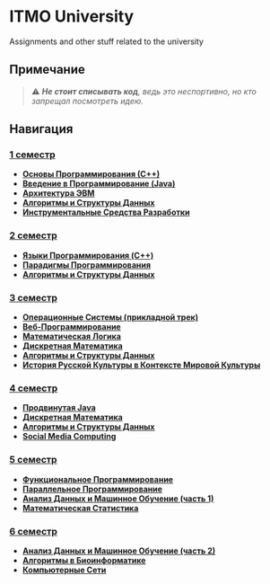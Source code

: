 # ITMO University

Assignments and other stuff related to the university

## Примечание

> :warning:  _**Не стоит списывать код**, ведь это неспортивно, но кто запрещал посмотреть идею._

## Навигация

### [1 семестр](./S1/)

- **[Основы Программирования (С++)](./S1/Programming-Intro-Cpp/)**
- **[Введение в Программирование (Java)](./S1/Programming-Intro-Java/)**
- **[Архитектура ЭВМ](./S1/Computer-Architecture/)**
- **[Алгоритмы и Структуры Данных](./S1/Algorithms-And-Data-Structures/)**
- **[Инструментальные Средства Разработки](./S1/Development-Tools/)**

### [2 семестр](./S2/)

- **[Языки Программирования (C++)](./S2/Programming-Languages-C++/)**
- **[Парадигмы Программирования](./S2/Programming-Paradigms/)**
- **[Алгоритмы и Структуры Данных](./S2/Algorithms-And-Data-Structures/)**

### [3 семестр](./S2/)

- **[Операционные Системы (прикладной трек)](./S3/Applied-Operating-Systems/)**
- **[Веб-Программирование](./S3/Web-Programming/)**
- **[Математическая Логика](./S3/Math-Logic/)**
- **[Дискретная Математика](./S3/Discrete-Math/)**
- **[Алгоритмы и Cтруктуры Данных](./S3/Algorithms-And-Data-Structures/)**
- **[История Русской Культуры в Контексте Мировой Культуры](./S3/History-of-Russian-Culture-in-the-Context-of-World-Culture/)**

### [4 семестр](./S4/)

- **[Продвинутая Java](./S4/Advanced-Java/)**
- **[Дискретная Математика](./S4/Discrete-Math/)**
- **[Алгоритмы и Структуры Данных](./S4/Algorithms-And-Data-Structures/)**
- **[Social Media Computing](./S4/Social-Media-Computing/)**

### [5 семестр](./S5/)

- **[Функциональное Программирование](./S5/Functional-Programming/)**
- **[Параллельное Программирование](./S5/Parallel-Programming/)**
- **[Анализ Данных и Машинное Обучение (часть 1)](./S5/Data-Analysis-And-Machine-Learning-1/)**
- **[Математическая Статистика](./S5/Mathematical-Statistics/)**

### [6 семестр](./S6/)

- **[Анализ Данных и Машинное Обучение (часть 2)](./S6/Data-Analysis-And-Machine-Learning-2/)**
- **[Алгоритмы в Биоинформатике](./S6/Bioinformatics/)**
- **[Компьютерные Сети](./S6/Computer-Networking/)**
